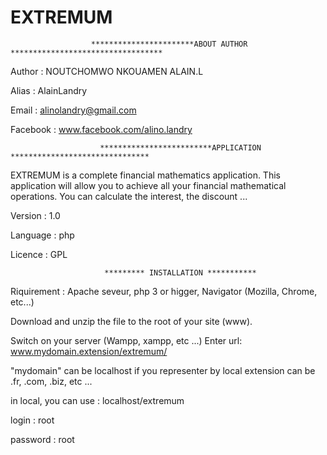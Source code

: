 # EXTREMUM

                      ***********************ABOUT AUTHOR **********************************

Author : NOUTCHOMWO NKOUAMEN ALAIN.L

Alias : AlainLandry

Email : alinolandry@gmail.com

Facebook : www.facebook.com/alino.landry


                        *************************APPLICATION *******************************
EXTREMUM is a complete financial mathematics application. This application will allow you to achieve all your financial mathematical operations. You can calculate the interest, the discount ...

Version : 1.0

Language : php

Licence : GPL

                         ********* INSTALLATION ***********
Riquirement : Apache seveur, php 3 or higger, Navigator (Mozilla, Chrome, etc...)

Download and unzip the file to the root of your site (www).

Switch on your server (Wampp, xampp, etc ...)
Enter url: www.mydomain.extension/extremum/

"mydomain" can be localhost if you representer by local
extension can be .fr, .com, .biz, etc ...

in local, you can use : localhost/extremum

login : root

password : root
